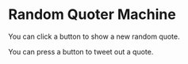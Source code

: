 # Random Quoter Machine

You can click a button to show a new random quote.

You can press a button to tweet out a quote.
